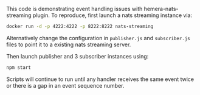 This code is demonstrating event handling issues with hemera-nats-streaming plugin. To reproduce, first launch a nats streaming instance via:

```bash
docker run -d -p 4222:4222 -p 8222:8222 nats-streaming 
```

Alternatively change the configuration in `publisher.js` and `subscriber.js` files to point it to a existing nats streaming server.

Then launch publisher and 3 subscriber instances using:

```bash
npm start
```

Scripts will continue to run until any handler receives the same event twice or there is a gap in an event sequence number.
